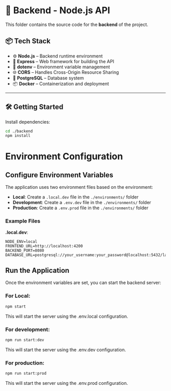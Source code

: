 # 🧠 Backend - Node.js API

This folder contains the source code for the **backend** of the project.

## 📦 Tech Stack

- ⚙️ **Node.js** – Backend runtime environment
- 🚀 **Express** – Web framework for building the API
- 🔐 **dotenv** – Environment variable management
- 🌐 **CORS** – Handles Cross-Origin Resource Sharing
- 🐘 **PostgreSQL** – Database system
- 📦 **Docker** – Containerization and deployment

---

## 🛠️ Getting Started

Install dependencies:

```bash
cd ./backend
npm install

```

# Environment Configuration

## Configure Environment Variables

The application uses two environment files based on the environment:

- **Local**: Create a `.local.dev` file in the `./environments/` folder
- **Development**: Create a `.env.dev` file in the `./environments/` folder
- **Production**: Create a `.env.prod` file in the `./environments/` folder

### Example Files

**.local.dev**:
```
NODE_ENV=local
FRONTEND_URL=http://localhost:4200
BACKEND_PORT=8080
DATABASE_URL=postgresql://your_username:your_password@localhost:5432/la_fontaine_mons
```

## Run the Application

Once the environment variables are set, you can start the backend server:

### For Local:
```bash
npm start
```
This will start the server using the .env.local configuration.

### For development:
```bash
npm run start:dev
```
This will start the server using the .env.dev configuration.

### For production:
```bash
npm run start:prod
```
This will start the server using the .env.prod configuration.
